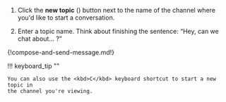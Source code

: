 1. Click the **new topic** (<i class="zulip-icon zulip-icon-square-plus"></i>) button
   next to the name of the channel where you'd like to start a conversation.

1. Enter a topic name. Think about finishing the sentence: “Hey, can we chat about… ?”

{!compose-and-send-message.md!}

!!! keyboard_tip ""

    You can also use the <kbd>C</kbd> keyboard shortcut to start a new topic in
    the channel you're viewing.
